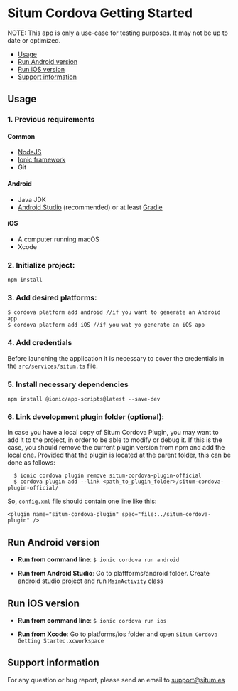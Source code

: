 # Situm Cordova Getting Started

NOTE: This app is only a use-case for testing purposes. It may not be up to date or optimized.

* [Usage](#usage)
* [Run Android version](#run-android-version)
* [Run iOS version](#run-ios-version)
* [Support information](#supportinfo)

## Usage

### 1. Previous requirements 

#### Common
* [NodeJS](https://nodejs.org/en/)
* [Ionic framework](https://ionicframework.com/docs/intro/installation/)
* Git

#### Android
* Java JDK 
* [Android Studio](https://developer.android.com/studio/) (recommended) or at least [Gradle](https://gradle.org/install/)

#### iOS
* A computer running macOS
* Xcode


### 2. Initialize project:

```
npm install
```

### 3. Add desired platforms:

```
$ cordova platform add android //if you want to generate an Android app
$ cordova platform add iOS //if you wat yo generate an iOS app
```

### 4. Add credentials
Before launching the application it is necessary to cover the credentials in the `src/services/situm.ts` file.

### 5. Install necessary dependencies
```
npm install @ionic/app-scripts@latest --save-dev
```

### 6. Link development plugin folder (optional): 

In case you have a local copy of Situm Cordova Plugin, you may want to add it to the project, in order to be able to modify or debug it. If this is the case, you should remove the current plugin version from npm and add the local one. Provided that the plugin is located at the parent folder, this can be done as follows:

```
  $ ionic cordova plugin remove situm-cordova-plugin-official
  $ cordova plugin add --link <path_to_plugin_folder>/situm-cordova-plugin-official/
```

So, `config.xml` file should contain one line like this:


    <plugin name="situm-cordova-plugin" spec="file:../situm-cordova-plugin" />
    

## Run Android version

- **Run from command line**: `$ ionic cordova run android`

- **Run from Android Studio**: Go to plaftforms/android folder. Create android studio project and run `MainActivity` class


## Run iOS version

- **Run from command line**: `$ ionic cordova run ios`

- **Run from Xcode**: Go to platforms/ios folder and open `Situm Cordova Getting Started.xcworkspace`

## <a name="supportinfo"></a> Support information

For any question or bug report, please send an email to [support@situm.es](mailto:support@situm.es)
